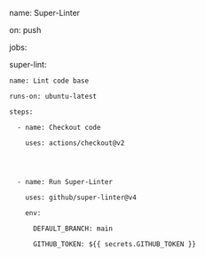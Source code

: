 name: Super-Linter




on: push




jobs:

  super-lint:

    name: Lint code base

    runs-on: ubuntu-latest

    steps:

      - name: Checkout code

        uses: actions/checkout@v2




      - name: Run Super-Linter

        uses: github/super-linter@v4

        env:

          DEFAULT_BRANCH: main

          GITHUB_TOKEN: ${{ secrets.GITHUB_TOKEN }}
